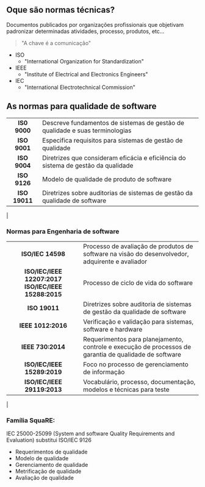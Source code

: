 ## Oque são normas técnicas?

Documentos publicados por organizações
profissionais que objetivam padronizar determinadas atividades, processo, produtos, etc...

> "A chave é a comunicação"

* ISO
    * "International Organization for Standardization"
* IEEE
    * "Institute of Electrical and Electronics Engineers"
* IEC
    * "International Electrotechnical Commission"

## As normas para qualidade de software

|||
|:---:|:---|
|**IS0 9000**|Descreve fundamentos de sistemas de gestão de qualidade e suas terminologias|
|**ISO 9001**|Especifica requisitos para sistemas de gestão de qualidade|
|**ISO 9004**|Diretrizes que consideram eficácia e eficiência do sistema de gestão da qualidade|
|**ISO 9126**|Modelo de qualidade de produto de software|
|**ISO 19011**|Diretrizes sobre auditorias de sistemas de gestão da qualidade de software|
|

### Normas para Engenharia de software

|||
|:---:|:---|
|**ISO/IEC 14598**|Processo de avaliação de produtos de software na visão do desenvolvedor, adquirente e avaliador|
|**ISO/IEC/IEEE 12207:2017** **ISO/IEC/IEEE 15288:2015**|Processo de ciclo de vida do software|
|**ISO 19011**|Diretrizes sobre auditoria de sistemas de gestão da qualidade de software|
|**IEEE 1012:2016**|Verificação e validação para sistemas, software e hardware|
|**IEEE 730:2014**|Requerimentos para planejamento, controle e execução de processos de garantia de qualidade de software|
|**ISO/IEC/IEEE 15289:2019**|Foco no processo de gerenciamento de informação|
|**ISO/IEC/IEEE 29119:2013**|Vocabulário, processo, documentação, modelos e técnicas para teste|
|

### Família SquaRE: 

IEC 25000-25099 (System and software Quality Requirements and Evaluation) substitui ISO/IEC 9126

* Requerimentos de qualidade
* Modelo de qualidade
* Gerenciamento de qualidade
* Metrificação de qualidade
* Avaliação de qualidade